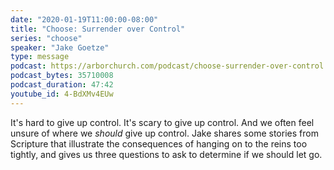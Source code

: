 ```yaml
---
date: "2020-01-19T11:00:00-08:00"
title: "Choose: Surrender over Control"
series: "choose"
speaker: "Jake Goetze"
type: message
podcast: https://arborchurch.com/podcast/choose-surrender-over-control.m4a
podcast_bytes: 35710008
podcast_duration: 47:42
youtube_id: 4-BdXMv4EUw
---
```


It's hard to give up control. It's scary to give up control. And we often feel unsure of where we *should* give up control. Jake shares some stories from Scripture that illustrate the consequences of hanging on to the reins too tightly, and gives us three questions to ask to determine if we should let go.
